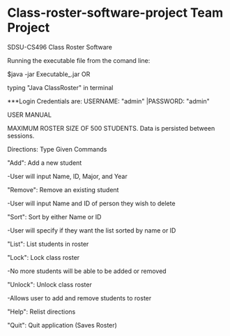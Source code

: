 # Class-roster-software-project Team Project

SDSU-CS496 Class Roster Software

Running the executable file from the comand line:

$java -jar Executable_.jar OR

typing "Java ClassRoster" in terminal

***Login Credentials are: USERNAME: "admin" |PASSWORD: "admin"

USER MANUAL

MAXIMUM ROSTER SIZE OF 500 STUDENTS. Data is persisted between sessions.

Directions: Type Given Commands

"Add": Add a new student

-User will input Name, ID, Major, and Year

"Remove": Remove an existing student

-User will input Name and ID of person they wish to delete

"Sort": Sort by either Name or ID

-User will specify if they want the list sorted by name or ID

"List": List students in roster

"Lock": Lock class roster

-No more students will be able to be added or removed

"Unlock": Unlock class roster

-Allows user to add and remove students to roster

"Help": Relist directions

"Quit": Quit application (Saves Roster)
